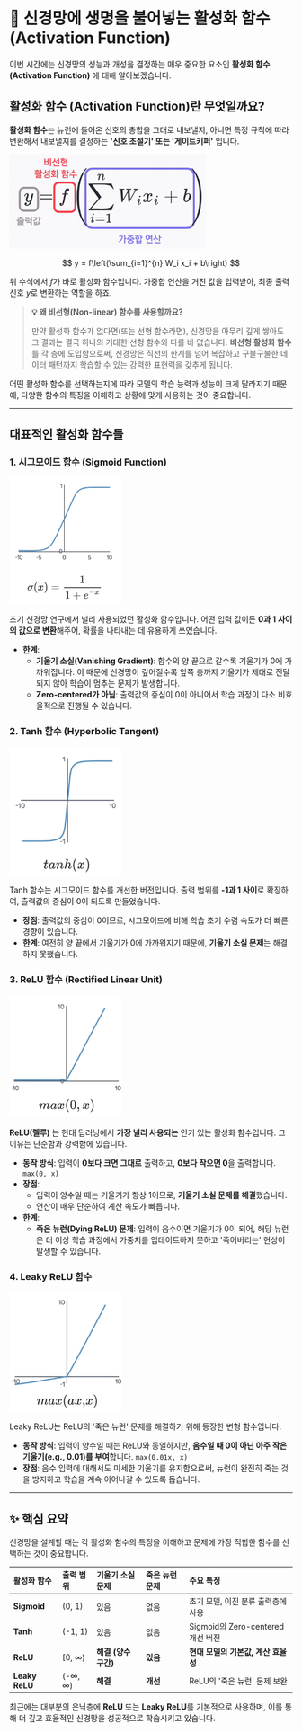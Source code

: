 # 🧠 신경망에 생명을 불어넣는 활성화 함수 (Activation Function)

이번 시간에는 신경망의 성능과 개성을 결정하는 매우 중요한 요소인 **활성화 함수(Activation Function)** 에 대해 알아보겠습니다.

## 활성화 함수 (Activation Function)란 무엇일까요?

**활성화 함수**는 뉴런에 들어온 신호의 총합을 그대로 내보낼지, 아니면 특정 규칙에 따라 변환해서 내보낼지를 결정하는 **'신호 조절기' 또는 '게이트키퍼'** 입니다.

<img src="../images/activation-function.png" width=350>

$$
y = f\left(\sum_{i=1}^{n} W_i x_i + b\right)
$$

위 수식에서 $f$가 바로 활성화 함수입니다. 가중합 연산을 거친 값을 입력받아, 최종 출력 신호 $y$로 변환하는 역할을 하죠.

> **💡 왜 비선형(Non-linear) 함수를 사용할까요?**
>
> 만약 활성화 함수가 없다면(또는 선형 함수라면), 신경망을 아무리 깊게 쌓아도 그 결과는 결국 하나의 거대한 선형 함수와 다를 바 없습니다. **비선형 활성화 함수**를 각 층에 도입함으로써, 신경망은 직선의 한계를 넘어 복잡하고 구불구불한 데이터 패턴까지 학습할 수 있는 강력한 표현력을 갖추게 됩니다.

어떤 활성화 함수를 선택하는지에 따라 모델의 학습 능력과 성능이 크게 달라지기 때문에, 다양한 함수의 특징을 이해하고 상황에 맞게 사용하는 것이 중요합니다.

---

## 대표적인 활성화 함수들

### 1. 시그모이드 함수 (Sigmoid Function)

<img src="../images/sigmoid2.png" width=200>

초기 신경망 연구에서 널리 사용되었던 활성화 함수입니다. 어떤 입력 값이든 **0과 1 사이의 값으로 변환**해주어, 확률을 나타내는 데 유용하게 쓰였습니다.

- **한계**:
  - **기울기 소실(Vanishing Gradient)**: 함수의 양 끝으로 갈수록 기울기가 0에 가까워집니다. 이 때문에 신경망이 깊어질수록 앞쪽 층까지 기울기가 제대로 전달되지 않아 학습이 멈추는 문제가 발생합니다.
  - **Zero-centered가 아님**: 출력값의 중심이 0이 아니어서 학습 과정이 다소 비효율적으로 진행될 수 있습니다.

### 2. Tanh 함수 (Hyperbolic Tangent)

<img src="../images/tanh.png" width=200>

Tanh 함수는 시그모이드 함수를 개선한 버전입니다. 출력 범위를 **-1과 1 사이**로 확장하여, 출력값의 중심이 0이 되도록 만들었습니다.

- **장점**: 출력값의 중심이 0이므로, 시그모이드에 비해 학습 초기 수렴 속도가 더 빠른 경향이 있습니다.
- **한계**: 여전히 양 끝에서 기울기가 0에 가까워지기 때문에, **기울기 소실 문제**는 해결하지 못했습니다.

### 3. ReLU 함수 (Rectified Linear Unit)

<img src="../images/relu.png" width=200>

**ReLU(렐루)** 는 현대 딥러닝에서 **가장 널리 사용되는** 인기 있는 활성화 함수입니다. 그 이유는 단순함과 강력함에 있습니다.

- **동작 방식**: 입력이 **0보다 크면 그대로** 출력하고, **0보다 작으면 0**을 출력합니다. `max(0, x)`
- **장점**:
  - 입력이 양수일 때는 기울기가 항상 1이므로, **기울기 소실 문제를 해결**했습니다.
  - 연산이 매우 단순하여 계산 속도가 빠릅니다.
- **한계**:
  - **죽은 뉴런(Dying ReLU) 문제**: 입력이 음수이면 기울기가 0이 되어, 해당 뉴런은 더 이상 학습 과정에서 가중치를 업데이트하지 못하고 '죽어버리는' 현상이 발생할 수 있습니다.

### 4. Leaky ReLU 함수

<img src="../images/leaky-relu.png" width=200>

Leaky ReLU는 ReLU의 '죽은 뉴런' 문제를 해결하기 위해 등장한 변형 함수입니다.

- **동작 방식**: 입력이 양수일 때는 ReLU와 동일하지만, **음수일 때 0이 아닌 아주 작은 기울기(e.g., 0.01)를 부여**합니다. `max(0.01x, x)`
- **장점**: 음수 입력에 대해서도 미세한 기울기를 유지함으로써, 뉴런이 완전히 죽는 것을 방지하고 학습을 계속 이어나갈 수 있도록 돕습니다.

---

## ✨ 핵심 요약

신경망을 설계할 때는 각 활성화 함수의 특징을 이해하고 문제에 가장 적합한 함수를 선택하는 것이 중요합니다.

| 활성화 함수    | 출력 범위 | 기울기 소실 문제     | 죽은 뉴런 문제 | 주요 특징                           |
| :------------- | :-------- | :------------------- | :------------- | :---------------------------------- |
| **Sigmoid**    | (0, 1)    | 있음                 | 없음           | 초기 모델, 이진 분류 출력층에 사용  |
| **Tanh**       | (-1, 1)   | 있음                 | 없음           | Sigmoid의 Zero-centered 개선 버전   |
| **ReLU**       | [0, ∞)    | **해결 (양수 구간)** | **있음**       | **현대 모델의 기본값, 계산 효율성** |
| **Leaky ReLU** | (-∞, ∞)   | **해결**             | **개선**       | ReLU의 '죽은 뉴런' 문제 보완        |

최근에는 대부분의 은닉층에 **ReLU** 또는 **Leaky ReLU**를 기본적으로 사용하며, 이를 통해 더 깊고 효율적인 신경망을 성공적으로 학습시키고 있습니다.
